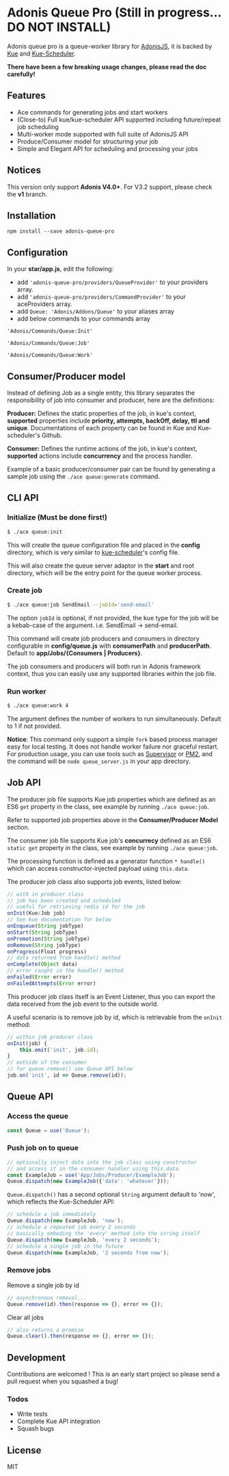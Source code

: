 ﻿# Adonis Queue Pro (Still in progress... DO NOT INSTALL)
Adonis queue pro is a queue-worker library for [AdonisJS](https://github.com/adonisjs/adonis-framework), it is backed by [Kue](https://github.com/Automattic/kue) and [Kue-Scheduler](https://github.com/lykmapipo/kue-scheduler). 


**There have been a few breaking usage changes, please read the doc carefully!**


## Features
  - Ace commands for generating jobs and start workers
  - (Close-to) Full kue/kue-scheduler API supported including future/repeat job scheduling
  - Multi-worker mode supported with full suite of AdonisJS API
  - Produce/Consumer model for structuring your job
  - Simple and Elegant API for scheduling and processing your jobs

## Notices
This version only support **Adonis V4.0+**. For V3.2 support, please check the **v1** branch.

## Installation
	
    npm install --save adonis-queue-pro

## Configuration
In your **star/app.js**, edit the following:

- add `'adonis-queue-pro/providers/QueueProvider'` to your providers array.
- add `'adonis-queue-pro/providers/CommandProvider'` to your aceProviders array.
- add `Queue: 'Adonis/Addons/Queue'` to your aliases array
- add below commands to your commands array

`'Adonis/Commands/Queue:Init'`

`'Adonis/Commands/Queue:Job'`
	 
`'Adonis/Commands/Queue:Work'`

## Consumer/Producer model
Instead of defining Job as a single entity, this library separates the responsibility of job into consumer and producer, here are the definitions:

**Producer:** Defines the static properties of the job, in kue's context,  **supported** properties include **priority, attempts, backOff, delay, ttl and unique**. Documentations of each property can be found in Kue and Kue-scheduler's Github.

**Consumer:** Defines the runtime actions of the job, in kue's context,  **supported** actions include **concurrency** and the process handler.

Example of a basic producer/consumer pair can be found by generating a sample job using the ``./ace queue:generate`` command.

## CLI API

### Initialize (Must be done first!)
```sh
$ ./ace queue:init
```
This will create the queue configuration file and placed in the **config** directory, which is very similar to [kue-scheduler](https://github.com/lykmapipo/kue-scheduler)'s config file.

This will also create the queue server adaptor in the **start** and root directory, which will be the entry point for the queue worker process.

### Create job
```sh
$ ./ace queue:job SendEmail --jobId='send-email'
```
The option `jobId` is optional, if not provided, the kue type for the job will be a kebab-case of the argument. i.e. SendEmail -> send-email.

This command will create job producers and consumers in directory configurable in **config/queue.js** with **consumerPath** and **producerPath**. Default to **app/Jobs/{Consumers | Producers}**.

The job consumers and producers will both run in Adonis framework context, thus you can easily use any supported libraries within the job file. 

### Run worker
```sh
$ ./ace queue:work 4
```
The argument defines the number of workers to run simultaneously. Default to 1 if not provided. 

**Notice**: This command only support a simple ``fork`` based process manager easy for local testing. It does not handle worker failure nor graceful restart. For production usage, you can use tools such as [Supervisor](https://github.com/Supervisor/supervisor) or [PM2](https://github.com/Unitech/pm2), and the command will be ``node queue_server.js`` in your app directory.

## Job API

The producer job file supports Kue job properties which are defined as an ES6 ``get`` property in the class, see example by running `./ace queue:job`.

Refer to supported job properties above in the **Consumer/Producer Model** section.

The consumer job file supports Kue job's **concurrecy** defined as an ES6 `static get` property in the class, see example by running `./ace queue:job`.

The processing function is defined as a generator function `* handle()`  which can access constructor-injected payload using `this.data`.

The producer job class also supports job events, listed below:
```js
// with in producer class
// job has been created and scheduled
// useful for retrieving redis id for the job
onInit(Kue/Job job)
// See kue documentation for below
onEnqueue(String jobType)
onStart(String jobType)
onPromotion(String jobType)
onRemove(String jobType)
onProgress(Float progress)
// data returned from handle() method
onComplete(Object data)
// error caught in the handle() method
onFailed(Error error)
onFailedAttempts(Error error)
```
This producer job class itself is an Event Listener, thus you can export the data received from the job event to the outside world. 

A useful scenario is to remove job by id, which is retrievable from the `onInit` method: 

```js
// within job producer class
onInit(job) {
    this.emit('init', job.id);
}
// outside of the consumer
// for queue.remove() see Queue API below
job.on('init', id => Queue.remove(id));
```

## Queue API

### Access the queue
```js
const Queue = use('Queue');
```
### Push job on to queue
```js
// optionally inject data into the job class using constructor
// and access it in the consumer handler using this.data
const ExampleJob = use('App/Jobs/Producer/ExampleJob');
Queue.dispatch(new ExampleJob({'data': 'whatever'}));
```
`Queue.dispatch()` has a second optional `String` argument default to 'now', which reflects the Kue-Scheduler API:
```js
// schedule a job immediately
Queue.dispatch(new ExampleJob, 'now');
// schedule a repeated job every 2 seconds
// basically embeding the 'every' method into the string itself
Queue.dispatch(new ExampleJob, 'every 2 seconds');
// schedule a single job in the future
Queue.dispatch(new ExampleJob, '2 seconds from now');
```
### Remove jobs
Remove a single job by id
```js
// asynchronous removal...
Queue.remove(id).then(response => {}, error => {});
```

Clear all jobs
```js
// also returns a promise
Queue.clear().then(response => {}, error => {});
```

## Development

Contributions are welcomed ! This is an early start project so please send a pull request when you squashed a bug!

### Todos
 - Write tests
 - Complete Kue API integration
 - Squash bugs

License
----

MIT


